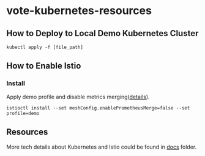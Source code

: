 # vote-kubernetes-resources

## How to Deploy to Local Demo Kubernetes Cluster
```kubectl apply -f [file_path]```

## How to Enable Istio

### Install

Apply demo profile and disable metrics merging([details](https://istio.io/v1.7/docs/ops/integrations/prometheus/#Configuration)).

```
istioctl install --set meshConfig.enablePrometheusMerge=false --set profile=demo
```

## Resources

More tech details about Kubernetes and Istio could be found in [docs](./docs) folder. 
